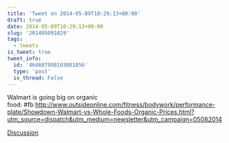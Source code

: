 ```yaml
---
title: 'Tweet on 2014-05-09T10:29:13+00:00'
draft: true
date: 2014-05-09T10:29:13+00:00
slug: '201405091029'
tags:
  - tweets
is_tweet: true
tweet_info:
  id: '464607998103801856'
  type: 'post'
  is_thread: False
---
```




Walmart is going big on organic food: #fb <http://www.outsideonline.com/fitness/bodywork/performance-plate/Showdown-Walmart-vs-Whole-Foods-Organic-Prices.html?utm_source=dispatch&utm_medium=newsletter&utm_campaign=05082014>

[Discussion](https://x.com/sytelus/status/464607998103801856)
